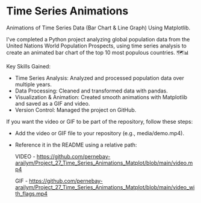 # Time Series Animations

Animations of Time Series Data (Bar Chart & Line Graph) Using Matplotlib.

I've completed a Python project analyzing global population data from the United Nations World Population Prospects, using time series analysis to create an animated bar chart of the top 10 most populous countries. 🗺️📊

Key Skills Gained:
- Time Series Analysis: Analyzed and processed population data over multiple years.
- Data Processing: Cleaned and transformed data with pandas.
- Visualization & Animation: Created smooth animations with Matplotlib and saved as a GIF and video.
- Version Control: Managed the project on GitHub.

If you want the video or GIF to be part of the repository, follow these steps:

- Add the video or GIF file to your repository (e.g., media/demo.mp4).
- Reference it in the README using a relative path:
  
  VIDEO - https://github.com/pernebay-arailym/Project_27_Time_Series_Animations_Matplot/blob/main/video.mp4
  
  GIF - https://github.com/pernebay-arailym/Project_27_Time_Series_Animations_Matplot/blob/main/video_with_flags.mp4

